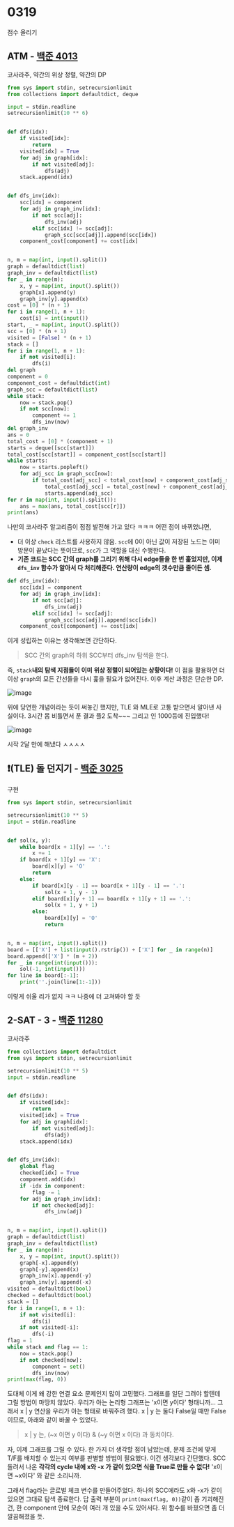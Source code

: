 # 0319

점수 올리기



## ATM - [백준 4013](https://www.acmicpc.net/problem/4013)

코사라주, 약간의 위상 정렬, 약간의 DP

```python
from sys import stdin, setrecursionlimit
from collections import defaultdict, deque

input = stdin.readline
setrecursionlimit(10 ** 6)


def dfs(idx):
    if visited[idx]:
        return
    visited[idx] = True
    for adj in graph[idx]:
        if not visited[adj]:
            dfs(adj)
    stack.append(idx)


def dfs_inv(idx):
    scc[idx] = component
    for adj in graph_inv[idx]:
        if not scc[adj]:
            dfs_inv(adj)
        elif scc[idx] != scc[adj]:
            graph_scc[scc[adj]].append(scc[idx])
    component_cost[component] += cost[idx]


n, m = map(int, input().split())
graph = defaultdict(list)
graph_inv = defaultdict(list)
for _ in range(m):
    x, y = map(int, input().split())
    graph[x].append(y)
    graph_inv[y].append(x)
cost = [0] * (n + 1)
for i in range(1, n + 1):
    cost[i] = int(input())
start, _ = map(int, input().split())
scc = [0] * (n + 1)
visited = [False] * (n + 1)
stack = []
for i in range(1, n + 1):
    if not visited[i]:
        dfs(i)
del graph
component = 0
component_cost = defaultdict(int)
graph_scc = defaultdict(list)
while stack:
    now = stack.pop()
    if not scc[now]:
        component += 1
        dfs_inv(now)
del graph_inv
ans = 0
total_cost = [0] * (component + 1)
starts = deque([scc[start]])
total_cost[scc[start]] = component_cost[scc[start]]
while starts:
    now = starts.popleft()
    for adj_scc in graph_scc[now]:
        if total_cost[adj_scc] < total_cost[now] + component_cost[adj_scc]:
            total_cost[adj_scc] = total_cost[now] + component_cost[adj_scc]
            starts.append(adj_scc)
for r in map(int, input().split()):
    ans = max(ans, total_cost[scc[r]])
print(ans)
```

나만의 코사라주 알고리즘이 점점 발전해 가고 있다 ㅋㅋㅋ  어떤 점이 바뀌었냐면,

- 더 이상 `check` 리스트를 사용하지 않음. `scc`에 0이 아닌 값이 저장된 노드는 이미 방문이 끝났다는 뜻이므로, `scc`가 그 역할을 대신 수행한다.
- **기존 코드는 SCC 간의 graph를 그리기 위해 다시 edge들을 한 번 훑었지만, 이제 `dfs_inv` 함수가 알아서 다 처리해준다. 연산량이 edge의 갯수만큼 줄어든 셈.**

```python
def dfs_inv(idx):
    scc[idx] = component
    for adj in graph_inv[idx]:
        if not scc[adj]:
            dfs_inv(adj)
        elif scc[idx] != scc[adj]:
            graph_scc[scc[adj]].append(scc[idx])
    component_cost[component] += cost[idx]
```

이게 성립하는 이유는 생각해보면 간단하다.

> SCC 간의 graph의 하위 SCC부터 dfs_inv 탐색을 한다. 

즉, `stack`**내의 탐색 지점들이 이미 위상 정렬이 되어있는 상황이다!** 이 점을 활용하면 더이상 `graph`의 모든 간선들을 다시 훑을 필요가 없어진다. 이후 계산 과정은 단순한 DP.

![image](https://user-images.githubusercontent.com/97663863/159122038-5d6d2ec7-9b90-4d73-9c03-c01e22a3a861.png)

위에 당연한 개념이라는 듯이 써놓긴 했지만, TLE 와 MLE로 고통 받으면서 알아낸 사실이다. 3시간 몸 비틀면서 푼 결과 플2 도착~~~ 그리고 인 1000등에 진입했다!

![image](https://user-images.githubusercontent.com/97663863/159123499-189f1de0-db2d-43fa-bec9-e9334256467e.png)

시작 2달 만에 해냈다 ㅅㅅㅅㅅ



## :heavy_exclamation_mark:(TLE) 돌 던지기 - [백준 3025](https://www.acmicpc.net/problem/3025)

구현

```python
from sys import stdin, setrecursionlimit

setrecursionlimit(10 ** 5)
input = stdin.readline


def sol(x, y):
    while board[x + 1][y] == '.':
        x += 1
    if board[x + 1][y] == 'X':
        board[x][y] = 'O'
        return
    else:
        if board[x][y - 1] == board[x + 1][y - 1] == '.':
            sol(x + 1, y - 1)
        elif board[x][y + 1] == board[x + 1][y + 1] == '.':
            sol(x + 1, y + 1)
        else:
            board[x][y] = 'O'
            return


n, m = map(int, input().split())
board = [['X'] + list(input().rstrip()) + ['X'] for _ in range(n)]
board.append(['X'] * (m + 2))
for _ in range(int(input())):
    sol(-1, int(input()))
for line in board[:-1]:
    print(''.join(line[1:-1]))
```

이렇게 쉬울 리가 없지 ㅋㅋ 나중에 더 고쳐봐야 할 듯



## 2-SAT - 3 - [백준 11280](https://www.acmicpc.net/problem/11280)

코사라주

```python
from collections import defaultdict
from sys import stdin, setrecursionlimit

setrecursionlimit(10 ** 5)
input = stdin.readline


def dfs(idx):
    if visited[idx]:
        return
    visited[idx] = True
    for adj in graph[idx]:
        if not visited[adj]:
            dfs(adj)
    stack.append(idx)


def dfs_inv(idx):
    global flag
    checked[idx] = True
    component.add(idx)
    if -idx in component:
        flag -= 1
    for adj in graph_inv[idx]:
        if not checked[adj]:
            dfs_inv(adj)


n, m = map(int, input().split())
graph = defaultdict(list)
graph_inv = defaultdict(list)
for _ in range(m):
    x, y = map(int, input().split())
    graph[-x].append(y)
    graph[-y].append(x)
    graph_inv[x].append(-y)
    graph_inv[y].append(-x)
visited = defaultdict(bool)
checked = defaultdict(bool)
stack = []
for i in range(1, n + 1):
    if not visited[i]:
        dfs(i)
    if not visited[-i]:
        dfs(-i)
flag = 1
while stack and flag == 1:
    now = stack.pop()
    if not checked[now]:
        component = set()
        dfs_inv(now)
print(max(flag, 0))
```

도대체 이게 왜 강한 연결 요소 문제인지 많이 고민했다. 그래프를 일단 그려야 할텐데 그릴 방법이 마땅치 않았다. 우리가 아는 논리형 그래프는 'x이면 y이다' 형태니까... 그래서 x | y 연산을 우리가 아는 형태로 바꿔주려 했다. x | y 는 둘다 False일 때만 False이므로, 아래와 같이 바꿀 수 있었다.

> x | y 는,  (~x 이면 y 이다) & (~y 이면 x 이다) 과 동치이다.

자, 이제 그래프를 그릴 수 있다. 한 가지 더 생각할 점이 남았는데, 문제 조건에 맞게 T/F를 배치할 수 있는지 여부를 판별할 방법이 필요했다. 이건 생각보다 간단했다. SCC 돌려서 나온 **각각의 cycle 내에 x와 -x 가 같이 있으면 식을 True로 만들 수 없다!** 'x이면 ~x이다' 와 같은 소리니까.

 그래서 flag라는 글로벌 체크 변수를 만들어주었다. 하나의 SCC에라도 x와 -x가 같이 있으면 그대로 탐색 종료한다. 답 출력 부분이 `print(max(flag, 0))`같이 좀 기괴해진건, 한 component 안에 모순이 여러 개 있을 수도 있어서다. 위 함수를 바꿨으면 좀 더 깔끔해졌을 듯.
